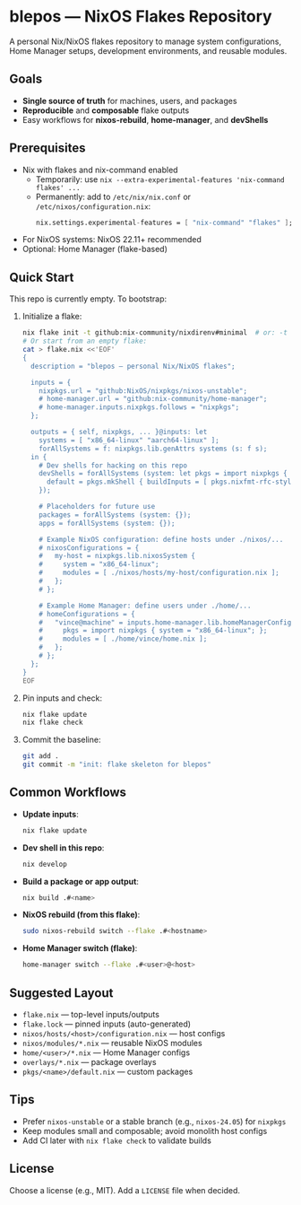 # blepos — NixOS Flakes Repository

A personal Nix/NixOS flakes repository to manage system configurations, Home Manager setups, development environments, and reusable modules.

## Goals

- **Single source of truth** for machines, users, and packages
- **Reproducible** and **composable** flake outputs
- Easy workflows for **nixos-rebuild**, **home-manager**, and **devShells**

## Prerequisites

- Nix with flakes and nix-command enabled
  - Temporarily: use `nix --extra-experimental-features 'nix-command flakes' ...`
  - Permanently: add to `/etc/nix/nix.conf` or `/etc/nixos/configuration.nix`:
    ```nix
    nix.settings.experimental-features = [ "nix-command" "flakes" ];
    ```
- For NixOS systems: NixOS 22.11+ recommended
- Optional: Home Manager (flake-based)

## Quick Start

This repo is currently empty. To bootstrap:

1. Initialize a flake:
   ```bash
   nix flake init -t github:nix-community/nixdirenv#minimal  # or: -t templates from your choice
   # Or start from an empty flake:
   cat > flake.nix <<'EOF'
   {
     description = "blepos — personal Nix/NixOS flakes";

     inputs = {
       nixpkgs.url = "github:NixOS/nixpkgs/nixos-unstable";
       # home-manager.url = "github:nix-community/home-manager";
       # home-manager.inputs.nixpkgs.follows = "nixpkgs";
     };

     outputs = { self, nixpkgs, ... }@inputs: let
       systems = [ "x86_64-linux" "aarch64-linux" ];
       forAllSystems = f: nixpkgs.lib.genAttrs systems (s: f s);
     in {
       # Dev shells for hacking on this repo
       devShells = forAllSystems (system: let pkgs = import nixpkgs { inherit system; }; in {
         default = pkgs.mkShell { buildInputs = [ pkgs.nixfmt-rfc-style pkgs.git ]; };
       });

       # Placeholders for future use
       packages = forAllSystems (system: {});
       apps = forAllSystems (system: {});

       # Example NixOS configuration: define hosts under ./nixos/...
       # nixosConfigurations = {
       #   my-host = nixpkgs.lib.nixosSystem {
       #     system = "x86_64-linux";
       #     modules = [ ./nixos/hosts/my-host/configuration.nix ];
       #   };
       # };

       # Example Home Manager: define users under ./home/...
       # homeConfigurations = {
       #   "vince@machine" = inputs.home-manager.lib.homeManagerConfiguration {
       #     pkgs = import nixpkgs { system = "x86_64-linux"; };
       #     modules = [ ./home/vince/home.nix ];
       #   };
       # };
     };
   }
   EOF
   ```

2. Pin inputs and check:
   ```bash
   nix flake update
   nix flake check
   ```

3. Commit the baseline:
   ```bash
   git add .
   git commit -m "init: flake skeleton for blepos"
   ```

## Common Workflows

- **Update inputs**:
  ```bash
  nix flake update
  ```

- **Dev shell in this repo**:
  ```bash
  nix develop
  ```

- **Build a package or app output**:
  ```bash
  nix build .#<name>
  ```

- **NixOS rebuild (from this flake)**:
  ```bash
  sudo nixos-rebuild switch --flake .#<hostname>
  ```

- **Home Manager switch (flake)**:
  ```bash
  home-manager switch --flake .#<user>@<host>
  ```

## Suggested Layout

- `flake.nix` — top-level inputs/outputs
- `flake.lock` — pinned inputs (auto-generated)
- `nixos/hosts/<host>/configuration.nix` — host configs
- `nixos/modules/*.nix` — reusable NixOS modules
- `home/<user>/*.nix` — Home Manager configs
- `overlays/*.nix` — package overlays
- `pkgs/<name>/default.nix` — custom packages

## Tips

- Prefer `nixos-unstable` or a stable branch (e.g., `nixos-24.05`) for `nixpkgs`
- Keep modules small and composable; avoid monolith host configs
- Add CI later with `nix flake check` to validate builds

## License

Choose a license (e.g., MIT). Add a `LICENSE` file when decided.
